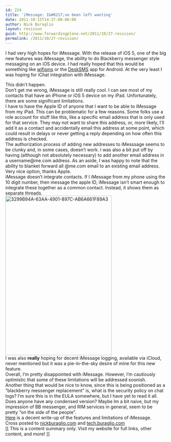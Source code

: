 ```yaml
---
id: 224
title: 'iMessage: I&#8217;ve been left wanting'
date: 2011-10-15T14:37:00-06:00
author: Nick Buraglio
layout: revision
guid: http://www.forwardingplane.net/2011/10/27-revision/
permalink: /2011/10/27-revision/
---
```

I had very high hopes for iMessage. With the release of iOS 5, one of the big new features was iMessage, the ability to do Blackberry messenger style messaging on an iOS device. I had really hoped that this would be something like [wifisms](https://github.com/treason/WifiSMS) or the [DeskSMS](http://lifehacker.com/5827451/desksms-is-the-best-phone+to+desktop-sms-solution-weve-seen-yet) app for Android. At the very least I was hoping for iChat integration with iMessage. 

<div>
</div>

<div>
  This didn&#8217;t happen.
</div>

<div>
</div>

<div>
  Don&#8217;t get me wrong, iMessage is still really cool. I can see most of my contacts that have an iPhone or iOS 5 device on my iPad. Unfortunately, there are some significant limitations.
</div>

<div>
</div>

<div>
  I have to have the Apple ID of anyone that I want to be able to iMessage from my iPad. This can be problematic for a few reasons. Some folks use a role account for stuff like this, like a specific email address that is only used for that service. They may not want to share this address, or, more likely, I&#8217;ll add it as a contact and accidentally email this address at some point, which could result in delays or never getting a reply depending on how often this address is checked.
</div>

<div>
</div>

<div>
  The authorization process of adding new addresses to iMesssage seems to be clunky and, in some cases, doesn&#8217;t work. I was also a bit put off by having (although not absolutely necessary) to add another email address in a username@me.com address. As an aside, I was happy to note that the ability to blanket forward all @me.com email to an existing email address. Very nice option, thanks Apple.
</div>

<div>
</div>

<div>
  iMessage doesn&#8217;t integrate contacts. If I iMessage from my phone using the 10 digit number, then message the apple ID, iMessage isn&#8217;t smart enough to integrate these together as a common contact. Instead, it shows them as separate threads.
</div>

<div>
</div>

<div>
  <a href="http://www.flickr.com/photos/buraglio/6246727996/" title="3299B94A-63AA-4901-897C-AB6A661F89A3 by buraglio, on Flickr"><img src="http://farm7.static.flickr.com/6211/6246727996_9c2bc88cd1.jpg" width="333" height="500" alt="3299B94A-63AA-4901-897C-AB6A661F89A3" /></a>
</div>

<div>
</div>

<div>
  I was also <b>really</b> hoping for decent iMessage logging, available via iCloud, never mentioned but it was a pie-in-the-sky desire of mine for this new feature.
</div>

<div>
  <div>
  </div>
  
  <div>
    Overall, I&#8217;m pretty disappointed with iMessage. However, I&#8217;m cautiously optimistic that some of these limitations will be addressed soonish.
  </div>
  
  <div>
  </div>
  
  <div>
    Another thing that would be nice to know, since this is being positioned as a &#8220;blackberry messenger replacement&#8221; is, what is the security policy on chat logs? I&#8217;m sure this is in the EULA somewhere, but I have yet to read it all. Does anyone have any condensed version? Maybe Im a bit naive, but my impression of BB messenger, and RIM services in general, seem to be pretty &#8220;on the side of the people&#8221;.
  </div>
  
  <div>
  </div>
</div>

<div>
  <a href="http://gigaom.com/apple/ios-5-imessage/">Here</a> is a decent write-up of the features and limitations of iMessage.
</div>

<div>
</div>

<div>
</div>

<div>
  Cross posted to <a href="http://www.nickburaglio.com/">nickburaglio.com</a> and <a href="http://tech.buraglio.com/">tech.buraglio.com</a>
</div>

<div>
</div>

<div>
</div>

<div>
  [[ This is a content summary only. Visit my website for full links, other content, and more! ]]
</div>